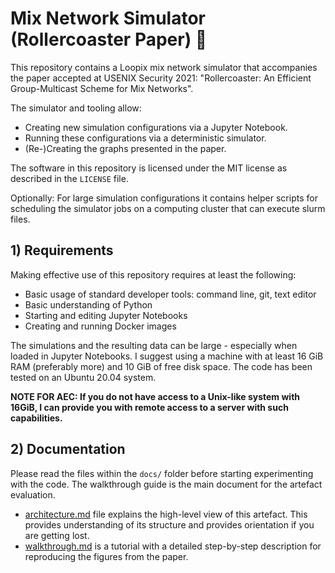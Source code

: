 # Mix Network Simulator (Rollercoaster Paper) 🎢

This repository contains a Loopix mix network simulator that accompanies the paper accepted at USENIX Security 2021: "Rollercoaster: An Efficient Group-Multicast Scheme for Mix Networks".

The simulator and tooling allow:
 - Creating new simulation configurations via a Jupyter Notebook.
 - Running these configurations via a deterministic simulator.
 - (Re-)Creating the graphs presented in the paper.

The software in this repository is licensed under the MIT license as described in the `LICENSE` file.

Optionally: For large simulation configurations it contains helper scripts for scheduling the simulator jobs on a computing cluster that can execute slurm files.


## 1) Requirements

Making effective use of this repository requires at least the following:
 - Basic usage of standard developer tools: command line, git, text editor
 - Basic understanding of Python
 - Starting and editing Jupyter Notebooks
 - Creating and running Docker images

The simulations and the resulting data can be large - especially when loaded in Jupyter Notebooks.
I suggest using a machine with at least 16 GiB RAM (preferably more) and 10 GiB of free disk space.
The code has been tested on an Ubuntu 20.04 system.

**NOTE FOR AEC: If you do not have access to a Unix-like system with 16GiB, I can provide you with remote access to a server with such capabilities.**


## 2) Documentation

Please read the files within the `docs/` folder before starting experimenting with the code. The walkthrough guide is the main document for the artefact evaluation.

 - [architecture.md](docs/architecture.md) file explains the high-level view of this artefact. This provides understanding of its structure and provides orientation if you are getting lost.
 - [walkthrough.md](docs/walkthrough.md) is a tutorial with a detailed step-by-step description for reproducing the figures from the paper.